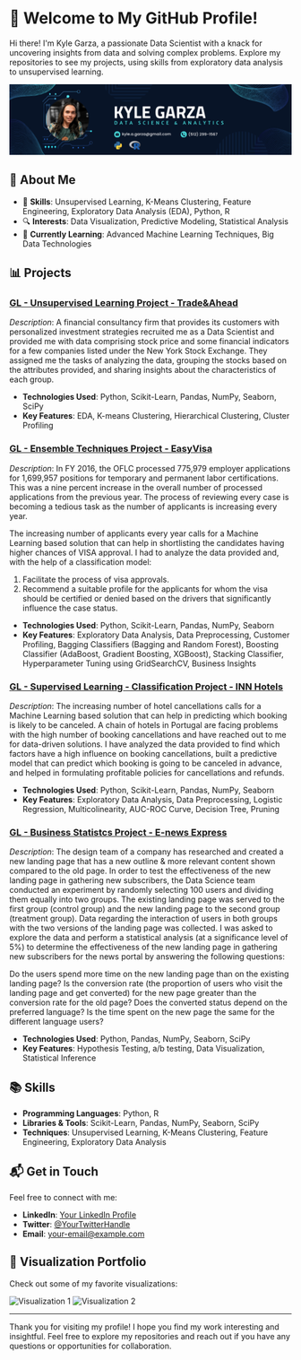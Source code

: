 # 👋 Welcome to My GitHub Profile!

Hi there! I'm Kyle Garza, a passionate Data Scientist with a knack for uncovering insights from data and solving complex problems. Explore my repositories to see my projects, using skills from exploratory data analysis to unsupervised learning.

![Header Image](https://github.com/kagarza/kagarza/blob/main/Kyle%20Garza.png?raw=true) 

## 🌟 About Me

- 🧠 **Skills**: Unsupervised Learning, K-Means Clustering, Feature Engineering, Exploratory Data Analysis (EDA), Python, R
- 🔍 **Interests**: Data Visualization, Predictive Modeling, Statistical Analysis
- 🌱 **Currently Learning**: Advanced Machine Learning Techniques, Big Data Technologies

## 📊 Projects

### [GL - Unsupervised Learning Project - Trade&Ahead](https://github.com/kagarza/Unsupervised-Learning)
<!-- ![Project Image](https://via.placeholder.com/400x200?text=Project+1)  Replace this placeholder with an actual image URL -->
*Description*: A financial consultancy firm that provides its customers with personalized investment strategies recruited me as a Data Scientist and provided me with data comprising stock price and some financial indicators for a few companies listed under the New York Stock Exchange. They assigned me the tasks of analyzing the data, grouping the stocks based on the attributes provided, and sharing insights about the characteristics of each group.

- **Technologies Used**: Python, Scikit-Learn, Pandas, NumPy, Seaborn, SciPy
- **Key Features**: EDA, K-means Clustering, Hierarchical Clustering, Cluster Profiling

### [GL - Ensemble Techniques Project - EasyVisa](https://github.com/kagarza/Ensemble-Techniques)

*Description*: In FY 2016, the OFLC processed 775,979 employer applications for 1,699,957 positions for temporary and permanent labor certifications. This was a nine percent increase in the overall number of processed applications from the previous year. The process of reviewing every case is becoming a tedious task as the number of applicants is increasing every year.

The increasing number of applicants every year calls for a Machine Learning based solution that can help in shortlisting the candidates having higher chances of VISA approval. I had to analyze the data provided and, with the help of a classification model:

1. Facilitate the process of visa approvals.
2. Recommend a suitable profile for the applicants for whom the visa should be certified or denied based on the drivers that significantly influence the case status.

- **Technologies Used**: Python, Scikit-Learn, Pandas, NumPy, Seaborn
- **Key Features**: Exploratory Data Analysis, Data Preprocessing, Customer Profiling, Bagging Classifiers (Bagging and Random Forest), Boosting Classifier (AdaBoost, Gradient Boosting, XGBoost), Stacking Classifier, Hyperparameter Tuning using GridSearchCV, Business Insights

### [GL - Supervised Learning - Classification Project - INN Hotels](https://github.com/kagarza/Supervised-Learning-Classification)

*Description*: The increasing number of hotel cancellations calls for a Machine Learning based solution that can help in predicting which booking is likely to be canceled. A chain of hotels in Portugal are facing problems with the high number of booking cancellations and have reached out to me for data-driven solutions. I have analyzed the data provided to find which factors have a high influence on booking cancellations, built a predictive model that can predict which booking is going to be canceled in advance, and helped in formulating profitable policies for cancellations and refunds.

- **Technologies Used**: Python, Scikit-Learn, Pandas, NumPy, Seaborn
- **Key Features**: Exploratory Data Analysis, Data Preprocessing, Logistic Regression, Multicolinearity, AUC-ROC Curve, Decision Tree, Pruning

### [GL - Business Statistcs Project - E-news Express](https://github.com/kagarza/Business-Statistics)

*Description*: The design team of a company has researched and created a new landing page that has a new outline & more relevant content shown compared to the old page. In order to test the effectiveness of the new landing page in gathering new subscribers, the Data Science team conducted an experiment by randomly selecting 100 users and dividing them equally into two groups. The existing landing page was served to the first group (control group) and the new landing page to the second group (treatment group). Data regarding the interaction of users in both groups with the two versions of the landing page was collected. I was asked to explore the data and perform a statistical analysis (at a significance level of 5%) to determine the effectiveness of the new landing page in gathering new subscribers for the news portal by answering the following questions:

Do the users spend more time on the new landing page than on the existing landing page?
Is the conversion rate (the proportion of users who visit the landing page and get converted) for the new page greater than the conversion rate for the old page?
Does the converted status depend on the preferred language?
Is the time spent on the new page the same for the different language users?

- **Technologies Used**: Python, Pandas, NumPy, Seaborn, SciPy
- **Key Features**: Hypothesis Testing, a/b testing, Data Visualization, Statistical Inference

## 📚 Skills

- **Programming Languages**: Python, R
- **Libraries & Tools**: Scikit-Learn, Pandas, NumPy, Seaborn, SciPy
- **Techniques**: Unsupervised Learning, K-Means Clustering, Feature Engineering, Exploratory Data Analysis

<!-- ## 📈 Featured Work

Here are some highlights of my work that showcase my expertise and passion for data science:

- [**Unsupervised Learning Analysis**](link-to-your-project): An in-depth analysis of clustering techniques applied to real-world data.
- [**Feature Engineering Case Study**](link-to-your-project): A comprehensive study on feature engineering strategies and their impact on model performance.
-->

## 📬 Get in Touch

Feel free to connect with me:

- **LinkedIn**: [Your LinkedIn Profile](https://www.linkedin.com/in/your-profile)
- **Twitter**: [@YourTwitterHandle](https://twitter.com/YourTwitterHandle)
- **Email**: [your-email@example.com](mailto:your-email@example.com)

## 🎨 Visualization Portfolio

Check out some of my favorite visualizations:

![Visualization 1](https://via.placeholder.com/400x300?text=Visualization+1) <!-- Replace this placeholder with an actual image URL -->
![Visualization 2](https://via.placeholder.com/400x300?text=Visualization+2) <!-- Replace this placeholder with an actual image URL -->

---

Thank you for visiting my profile! I hope you find my work interesting and insightful. Feel free to explore my repositories and reach out if you have any questions or opportunities for collaboration.

